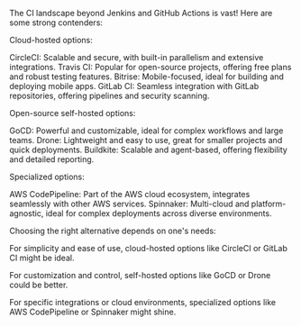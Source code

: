 The CI landscape beyond Jenkins and GitHub Actions is vast! Here are some strong contenders:


Cloud-hosted options:

CircleCI: Scalable and secure, with built-in parallelism and extensive integrations.
Travis CI: Popular for open-source projects, offering free plans and robust testing features.
Bitrise: Mobile-focused, ideal for building and deploying mobile apps.
GitLab CI: Seamless integration with GitLab repositories, offering pipelines and security scanning.


Open-source self-hosted options:

GoCD: Powerful and customizable, ideal for complex workflows and large teams.
Drone: Lightweight and easy to use, great for smaller projects and quick deployments.
Buildkite: Scalable and agent-based, offering flexibility and detailed reporting.


Specialized options:

AWS CodePipeline: Part of the AWS cloud ecosystem, integrates seamlessly with other AWS services.
Spinnaker: Multi-cloud and platform-agnostic, ideal for complex deployments across diverse environments.


Choosing the right alternative depends on one's needs:

For simplicity and ease of use, cloud-hosted options like CircleCI or GitLab CI might be ideal.

For customization and control, self-hosted options like GoCD or Drone could be better.

For specific integrations or cloud environments, specialized options like AWS CodePipeline or Spinnaker might shine.


